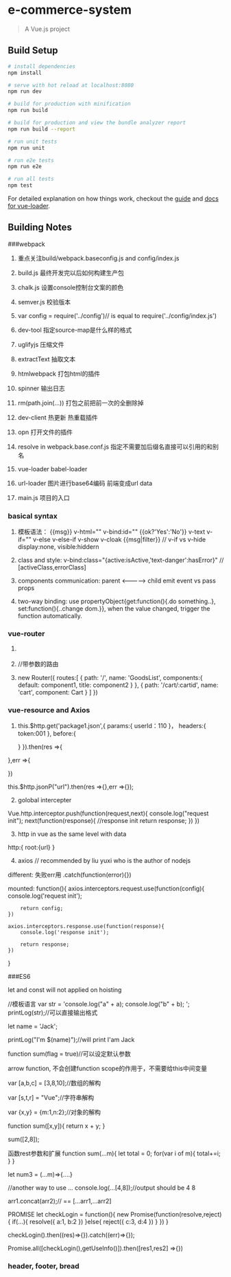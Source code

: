 # e-commerce-system

> A Vue.js project

## Build Setup

``` bash
# install dependencies
npm install

# serve with hot reload at localhost:8080
npm run dev

# build for production with minification
npm run build

# build for production and view the bundle analyzer report
npm run build --report

# run unit tests
npm run unit

# run e2e tests
npm run e2e

# run all tests
npm test
```

For detailed explanation on how things work, checkout the [guide](http://vuejs-templates.github.io/webpack/) and [docs for vue-loader](http://vuejs.github.io/vue-loader).


## Building Notes

###webpack 

1. 重点关注build/webpack.baseconfig.js and  config/index.js

2. build.js 最终开发完以后如何构建生产包

3. chalk.js 设置console控制台文案的颜色

4. semver.js 校验版本

5. var config = require('../config')// is equal to require('../config/index.js')

6. dev-tool 指定source-map是什么样的格式

7. uglifyjs 压缩文件

8. extractText 抽取文本

9. htmlwebpack 打包html的插件

10. spinner 输出日志

11. rm(path.join(...)) 打包之前把前一次的全删除掉

12. dev-client 热更新 热重载插件

13. opn 打开文件的插件

14. resolve in webpack.base.conf.js 指定不需要加后缀名直接可以引用的和别名

15.  vue-loader  babel-loader 

16. url-loader 图片进行base64编码 前端变成url data

17. main.js 项目的入口


### basical syntax

1. 模板语法：   {{msg}}  v-html=""  v-bind:id=""   {{ok?'Yes':'No'}}  v-text  v-if="" v-else v-else-if v-show v-cloak  {{msg|filter}} // v-if vs v-hide display:none, visible:hiddern

2. class and style:   v-bind:class="{active:isActive,'text-danger':hasError}" //  [activeClass,errorClass]

3. components communication:  parent <-----> child   emit event vs pass props

4. two-way binding: use propertyObject{get:function(){.do something..}, set:function(){..change dom.}}, when the value changed, trigger the function automatically.


### vue-router

1. <router-link to="/goods/title"></router-link>

2. <router-link v-bind:to="{name:'cart',params:{cartId:123}}"></router-link>//带参数的路由

2. new Router({
    routes:[
        {
            path: '/',
            name: 'GoodsList',
            components:{
                default: component1,
                title: component2
            }
        },
        {
            path: '/cart/:cartid',
            name: 'cart',
            component: Cart
        }
    ]
})


### vue-resource and Axios


1. this.$http.get('package1.json',{
    params:{
        userId：110
    }，
    headers:{
        token:001
    },
    before:{

    }
}).then(res =>{

},err =>{

})

this.$http.jsonP("url").then(res =>{},err =>{});

2.  golobal intercepter

Vue.http.interceptor.push(function(request,next){
    console.log("request init");
    next(function(response){
        //response init
        return response;
    })
})

3. http in vue as the same level with data

http:{
    root:{url}
}

4. axios // recommended by liu yuxi who is the author of nodejs

different: 失败err用  .catch(function(error){})

mounted: function(){
    axios.interceptors.request.use(function(config){
        console.log('request init');

        return config;
    })

    axios.interceptors.response.use(function(response){
        console.log('response init');
        
        return response;
    })
}


###ES6

let and const will not applied on hoisting

//模板语言
var str = 'console.log("a" + a);
            console.log("b" + b);
            ';
printLog(str);//可以直接输出格式

let name = 'Jack';

printLog("I'm $(name)");//will print I'am Jack

function sum(flag = true)//可以设定默认参数

arrow function, 不会创建function scope的作用于，不需要给this中间变量

var [a,b,c] = [3,8,10];//数组的解构

var [s,t,r] = "Vue";//字符串解构

var {x,y} = {m:1,n:2};//对象的解构

function sum([x,y]){
    return x + y;
}

sum([2,8]);


函数rest参数和扩展
function sum(...m){
    let total = 0;
    for(var i of m){
        total+=i;
    }
}

let num3 = (...m)=>{....}

//another way to use ...
console.log(...[4,8]);//output should be 4 8

arr1.concat(arr2);// ==
[...arr1,...arr2]


PROMISE
let checkLogin = function(){
    new Promise(function(resolve,reject){
        if(...){
            resolve({
                a:1,
                b:2
            })
        }else{
            reject({
                c:3,
                d:4
            })
        }
    })
}


checkLogin().then((res)=>{}).catch((err)=>{});

Promise.all([checkLogin(),getUseInfo()]).then([res1,res2] =>{})


### header, footer, bread